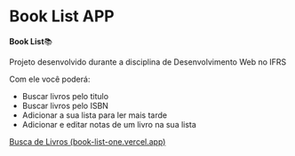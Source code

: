 # Book List APP 

**Book List**📚

Projeto desenvolvido durante a disciplina de Desenvolvimento Web no IFRS

Com ele você poderá: 

 - Buscar livros pelo titulo
 - Buscar livros pelo ISBN
 - Adicionar a sua lista para ler mais tarde
 - Adicionar e editar notas de um livro na sua lista 


[Busca de Livros (book-list-one.vercel.app)](https://book-list-one.vercel.app/)
